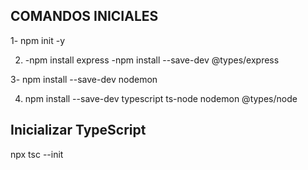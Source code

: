 ## COMANDOS INICIALES
1- npm init -y

2) -npm install express
   -npm install --save-dev @types/express

3- npm install --save-dev nodemon

4) npm install --save-dev typescript ts-node nodemon @types/node

## Inicializar TypeScript
npx tsc --init
